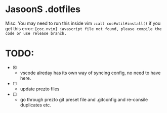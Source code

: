 # JasoonS .dotfiles

Misc: You may need to run this inside vim `:call coc#util#install()` if you get this error: `[coc.nvim] javascript file not found, please compile the code or use release branch.`

# TODO:

- [x] - vscode alreday has its own way of syncing config, no need to have here.
- [ ] - update prezto files
- [ ] - go through prezto git preset file and .gitconfig and re-consile duplicates etc.
